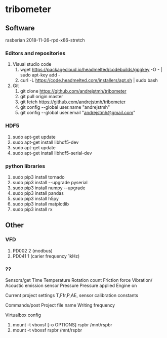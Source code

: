 # tribometer

## Software
rasberian 2018-11-26-rpd-x86-stretch
### Editors and repositories
1. Visual studio code
	1. wget https://packagecloud.io/headmelted/codebuilds/gpgkey -O - | sudo apt-key add -
	1. curl -L https://code.headmelted.com/installers/apt.sh | sudo bash
1. Git
	1. git clone https://github.com/andrejstmh/tribometer
	1. git pull origin master
	1. git fetch https://github.com/andrejstmh/tribometer
	1. git config --global user.name "andrejstmh"
	1. git config --global user.email "andrejstmh@gmail.com"

### HDF5
1. sudo apt-get update
1. sudo apt-get install libhdf5-dev
1. sudo apt-get update
1. sudo apt-get install libhdf5-serial-dev

### python libraries
1. sudo pip3 install tornado
1. sudo pip3 install --upgrade pyserial
1. sudo pip3 install numpy --upgrade
1. sudo pip3 install pandas
1. sudo pip3 install h5py
1. sudo pip3 install matplotlib
1. sudo pip3 install rx

## Other
### VFD
1. PD002 2 (modbus)
2. PD041 1 (carier frequency 1kHz)
### ??
Sensors/get
Time
Temperature
Rotation count
Friction force
Vibration/ Acoustic emission sensor
Pressure
Pressure applied
Engine on

Current project settings
	T,Ffr,P,AE, sensor calibration constants


Commands/post
Project file name
Writing frequency

Virtualbox config
1. mount -t vboxsf [-o OPTIONS] rspbr /mnt/rspbr
1. mount -t vboxsf rspbr /mnt/rspbr
